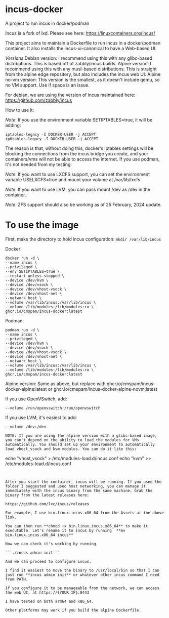 # incus-docker
A project to run incus in docker/podman

Incus is a fork of lxd. Please see here:
https://linuxcontainers.org/incus/

This project aims to maintain a Dockerfile to run incus in a docker/podman container.
It also installs the incus-ui-canonical to have a Web-based UI.

*Versions*
Debian version: I recommend using this with any glibc-based distributions. This is based off of zabbly/incus builds.
Alpine version: I recommend using this with any musl-based distributions. This is straight from the alpine edge repository, but also includes the incus web UI.
Alpine no-vm version: This version is the smallest, as it doesn't include qemu, so no VM support. Use if space is an issue.

For debian, we are using the version of incus maintained here:
https://github.com/zabbly/incus


How to use it:

*Note*: If you use the environment variable SETIPTABLES=true, it will be adding:
```
iptables-legacy -I DOCKER-USER -j ACCEPT
ip6tables-legacy -I DOCKER-USER -j ACCEPT
```

The reason is that, without doing this, docker's iptables settings will be blocking the connections from the incus bridge you create, and your containers/vms will not be able to access the internet. If you use podman, it's not needed from my testing.

*Note*: If you want to use LXCFS support, you can set the environment variable USELXCFS=true and mount your volume at /var/lib/lxcfs

*Note*: If you want to use LVM, you can pass mount /dev as /dev in the container.

*Note*: ZFS support should also be working as of 25 February, 2024 update.

# To use the image

First, make the directory to hold incus configuration:
``` mkdir /var/lib/incus ```

Docker:

```
docker run -d \
--name incus \
--privileged \
--env SETIPTABLES=true \
--restart unless-stopped \
--device /dev/kvm \
--device /dev/vsock \
--device /dev/vhost-vsock \
--device /dev/vhost-net \
--network host \
--volume /var/lib/incus:/var/lib/incus \
--volume /lib/modules:/lib/modules:ro \
ghcr.io/cmspam/incus-docker:latest
```

Podman:
```
podman run -d \
--name incus \
--privileged \
--device /dev/kvm \
--device /dev/vsock \
--device /dev/vhost-vsock \
--device /dev/vhost-net \
--network host \
--volume /var/lib/incus:/var/lib/incus \
--volume /lib/modules:/lib/modules:ro \
ghcr.io/cmspam/incus-docker:latest
```

Alpine version:
Same as above, but replace with
ghcr.io/cmspam/incus-docker-alpine:latest
or
ghcr.io/cmspam/incus-docker-alpine-novm:latest

If you use OpenVSwitch, add:
```
--volume /run/openvswitch:/run/openvswitch
```

If you use LVM, it's easiest to add:
```
--volume /dev:/dev
```

```
NOTE: If you are using the alpine version with a glibc-based image, you can't depend on the ability to load the modules for VMs automatically. You should set up your environment to automatically load vhost_vsock and kvm modules. You can do it like this:

```
echo "vhost_vsock" > /etc/modules-load.d/incus.conf
echo "kvm" >> /etc/modules-load.d/incus.conf
```


After you start the container, incus will be running. If you used the folder I suggested and used host networking, you can manage it immediately with the incus binary from the same machine. Grab the binary from the latest releases here:

https://github.com/lxc/incus/releases

For example, I use bin.linux.incus.x86_64 from the Assets at the above link.

You can then run **chmod +x bin.linux.incus.x86_64** to make it executable. Let's rename it to incus by running  **mv bin.linux.incus.x86_64 incus**

Now we can check it's working by running

```./incus admin init```

And we can proceed to configure incus.

I find it easiest to move the binary to /usr/local/bin so that I can just run **incus admin init** or whatever other incus command I need from PATH.

If you configure it to be manageable from the network, we can access the web UI, at https://{YOUR IP}:8443

I have tested on both arm64 and x86_64.

Other platforms may work if you build the alpine Dockerfile.
